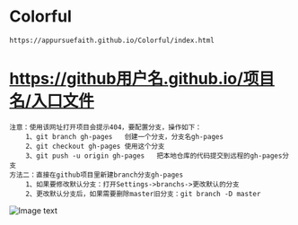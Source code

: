 # Colorful
	https://appursuefaith.github.io/Colorful/index.html
# https://github用户名.github.io/项目名/入口文件
	注意：使用该网址打开项目会提示404，要配置分支，操作如下：
		1、git branch gh-pages	创建一个分支，分支名gh-pages
		2、git checkout gh-pages	使用这个分支
		3、git push -u origin gh-pages	把本地仓库的代码提交到远程的gh-pages分支
	方法二：直接在github项目里新建branch分支gh-pages
		1、如果要修改默认分支：打开Settings->branchs->更改默认的分支
		2、更改默认分支后，如果需要删除master旧分支：git branch -D master
![Image text](https://raw.githubusercontent.com/appursuefaith/Colorful/gh-pages/images/bg.jpg)
